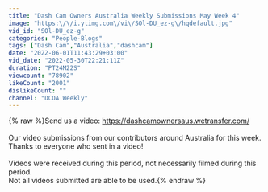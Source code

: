 ```yaml
---
title: "Dash Cam Owners Australia Weekly Submissions May Week 4"
image: "https:\/\/i.ytimg.com\/vi\/SOl-DU_ez-g\/hqdefault.jpg"
vid_id: "SOl-DU_ez-g"
categories: "People-Blogs"
tags: ["Dash Cam","Australia","dashcam"]
date: "2022-06-01T11:43:29+03:00"
vid_date: "2022-05-30T22:21:11Z"
duration: "PT24M22S"
viewcount: "78902"
likeCount: "2001"
dislikeCount: ""
channel: "DCOA Weekly"
---
```

{% raw %}Send us a video: <a rel="nofollow" target="blank" href="https://dashcamownersaus.wetransfer.com/">https://dashcamownersaus.wetransfer.com/</a><br /><br />Our video submissions from our contributors around Australia for this week.<br />Thanks to everyone who sent in a video!<br /><br />Videos were received during this period, not necessarily filmed during this period.<br />Not all videos submitted are able to be used.{% endraw %}
